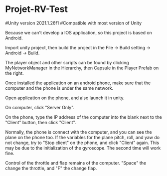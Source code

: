 # Projet-RV-Test
#Unity version 2021.1.26f1
#Compatible with most version of Unity


Because we can't develop a IOS application, so this project is based on Android.

Import unity project, then build the project in the File -> Build setting -> Android -> Build.

The player object and other scripts can be found by clicking MyNetworkManager in the Hierarchy, then Capsule in the Player Prefab on the right.

Once installed the application on an android phone, make sure that the computer and the phone is under the same network.

Open application on the phone, and also launch it in unity.

On computer, click "Server Only".

On the phone, type the IP address of the computer into the blank next to the "Client" button, then click "Client".

Normally, the phone is connect with the computer, and you can see the plane on the phone too. If the variables for the plane pitch, roll, and yaw do not change,
try to "Stop client" on the phone, and click "Client" again. This may be due to the initialization of the gyroscope. The second time will work fine.

Control of the throttle and flap remains of the computer. "Space" the change the throttle, and "F" the change flap.
